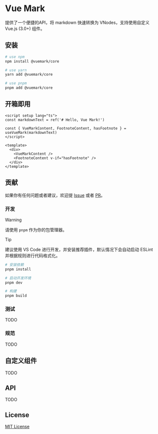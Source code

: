 # Vue Mark

提供了一个便捷的API，将 markdown 快速转换为 VNodes，支持使用自定义 Vue.js (3.0+) 组件。

## 安装

```bash
# use npm
npm install @vuemark/core

# use yarn
yarn add @vuemark/core

# use pnpm
pnpm add @vuemark/core
```

## 开箱即用

```vue
<script setup lang="ts">
const markdownText = ref('# Hello, Vue Mark!')

const { VueMarkContent, FootnoteContent, hasFootnote } = useVueMark(markdownText)
</script>

<template>
  <div>
    <VueMarkContent />
    <FootnoteContent v-if="hasFootnote" />
  </div>
</template>
```

## 贡献

如果你有任何问题或者建议，欢迎提 [Issue](https://github.com/daidr/vue-mark/issues) 或者 [PR](https://github.com/daidr/vue-mark/pulls)。

### 开发

> [!WARNING]
> 请使用 `pnpm` 作为你的包管理器。

> [!TIP]
> 建议使用 VS Code 进行开发，并安装推荐插件，默认情况下会自动启动 ESLint 并根据规则进行代码格式化。

```bash
# 安装依赖
pnpm install

# 启动开发环境
pnpm dev

# 构建
pnpm build
```

### 测试

TODO

### 规范

TODO

## 自定义组件

TODO

## API

TODO

## License

[MIT License](LICENSE)
